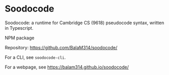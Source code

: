 # Soodocode

Soodocode: a runtime for Cambridge CS (9618) pseudocode syntax, written in Typescript.

NPM package

Repository: https://github.com/BalaM314/soodocode/

For a CLI, see `soodocode-cli`.

For a webpage, see https://balam314.github.io/soodocode/

